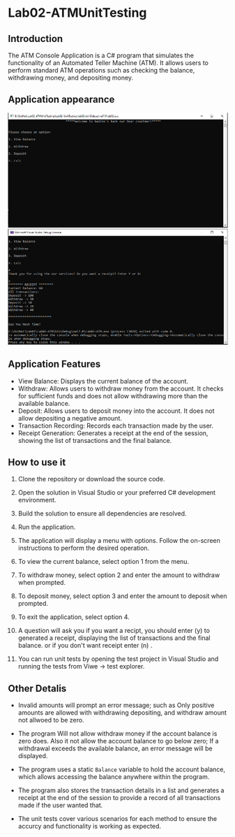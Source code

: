 # Lab02-ATMUnitTesting


## Introduction

The ATM Console Application is a C# program that simulates the functionality of an Automated Teller Machine (ATM). It allows users to perform standard ATM operations such as checking the balance, withdrawing money, and depositing money.

## Application appearance 

![ATM](./Lab02-ATM/assets/ATM1.PNG)
![ATM](./Lab02-ATM/assets/ATM2.PNG)

## Application Features

- View Balance: Displays the current balance of the account.
- Withdraw: Allows users to withdraw money from the account. It checks for sufficient funds and does not allow withdrawing more than the available balance.
- Deposit: Allows users to deposit money into the account. It does not allow depositing a negative amount.
- Transaction Recording: Records each transaction made by the user.
- Receipt Generation: Generates a receipt at the end of the session, showing the list of transactions and the final balance.

## How to use it

1. Clone the repository or download the source code.

2. Open the solution in Visual Studio or your preferred C# development environment.

3. Build the solution to ensure all dependencies are resolved.

4. Run the application.

5. The application will display a menu with options. Follow the on-screen instructions to perform the desired operation.

6. To view the current balance, select option 1 from the menu.

7. To withdraw money, select option 2 and enter the amount to withdraw when prompted.

8. To deposit money, select option 3 and enter the amount to deposit when prompted.

9. To exit the application, select option 4.

10. A question will ask you if you want a recipt, you should enter (y) to generated a receipt, displaying the list of transactions and the final balance. or if you don't want receipt enter (n) .

11. You can run unit tests by opening the test project in Visual Studio and running the tests from Viwe -> test explorer.

## Other Detalis

- Invalid amounts will prompt an error message; such as Only positive amounts are allowed with withdrawing depositing, and withdraw amount not allwoed to be zero.

- The program Will not allow withdraw money if the account balance is zero does. Also it not allow the account balance to go below zero; If a withdrawal exceeds the available balance, an error message will be displayed.

- The program uses a static `Balance` variable to hold the account balance, which allows accessing the balance anywhere within the program.

- The program also stores the transaction details in a list and generates a receipt at the end of the session to provide a record of all transactions made if the user wanted that.
  
- The unit tests cover various scenarios for each method to ensure the accurcy and functionality is working as expected.

